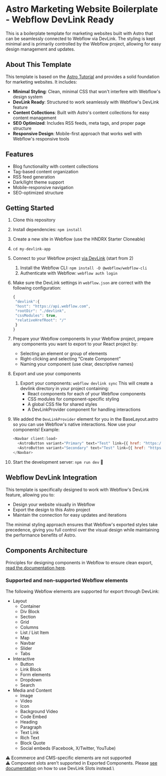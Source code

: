 # Astro Marketing Website Boilerplate - Webflow DevLink Ready

This is a boilerplate template for marketing websites built with Astro that can be seamlessly connected to Webflow via DevLink. The styling is kept minimal and is primarily controlled by the Webflow project, allowing for easy design management and updates.

## About This Template

This template is based on the [Astro Tutorial](https://docs.astro.build/en/tutorial/0-introduction/) and provides a solid foundation for marketing websites. It includes:

- **Minimal Styling**: Clean, minimal CSS that won't interfere with Webflow's design system
- **DevLink Ready**: Structured to work seamlessly with Webflow's DevLink feature
- **Content Collections**: Built with Astro's content collections for easy content management
- **SEO Optimized**: Includes RSS feeds, meta tags, and proper page structure
- **Responsive Design**: Mobile-first approach that works well with Webflow's responsive tools

## Features

- Blog functionality with content collections
- Tag-based content organization
- RSS feed generation
- Dark/light theme support
- Mobile-responsive navigation
- SEO-optimized structure

## Getting Started

1. Clone this repository
2. Install dependencies: `npm install`
3. Create a new site in Webflow (use the HNDRX Starter Cloneable)
4. `cd my-devlink-app`
5. Connect to your Webflow project [via DevLink](https://developers.webflow.com/devlink/docs/quick-start/quick-start-component-export) (start from 2)

   1. Install the Webflow CLI: `npm install -D @webflow/webflow-cli`
   2. Authenticate with Webflow: `webflow auth login`

6. Make sure the DevLink settings in `webflow.json` are correct with the following configuration:

   ```js
   {
    "devlink":{
    "host": "https://api.webflow.com",
    "rootDir": "./devlink",
    "cssModules": true,
    "relativeHrefRoot": "/"
    }
   }
   ```

7. Prepare your Webflow components
   In your Webflow project, prepare any components you want to export to your React project by:

   - Selecting an element or group of elements
   - Right-clicking and selecting “Create Component”
   - Naming your component (use clear, descriptive names)

8. Export and use your components
   1. Export your components: `webflow devlink sync`
      This will create a devlink directory in your project containing:
      - React components for each of your Webflow components
      - CSS modules for component-specific styling
      - A global CSS file for shared styles
      - A DevLinkProvider component for handling interactions
9. We added the `DevLinkProvider` element for you in the BaseLayout.astro so you can use Webflow's native interactions. Now use your components!
   Example:

   ```js
   <Navbar client:load>
     <AstroButton variant="Primary" text="Test" link={{ href: "https://www.google.com" }} slot="buttonsSlot" />
     <AstroButton variant="Secondary" text="Test" link={{ href: "https://www.google.com" }} slot="buttonsSlot" />
   </Navbar>
   ```

10. Start the development server: `npm run dev` 🙌

## Webflow DevLink Integration

This template is specifically designed to work with Webflow's DevLink feature, allowing you to:

- Design your website visually in Webflow
- Export the design to this Astro project
- Maintain the connection for easy updates and iterations

The minimal styling approach ensures that Webflow's exported styles take precedence, giving you full control over the visual design while maintaining the performance benefits of Astro.

## Components Architecture

Principles for designing components in Webflow to ensure clean export, [read the documentation here](https://developers.webflow.com/devlink/docs/component-export/design-guidelines/component-architecture).

### Supported and non-supported Webflow elements

The following Webflow elements are supported for export through DevLink:

- Layout
  - Container
  - Div Block
  - Section
  - Grid
  - Columns
  - List / List Item
  - Map
  - Navbar
  - Slider
  - Tabs
- Interactive
  - Button
  - Link Block
  - Form elements
  - Dropdown
  - Search
- Media and Content
  - Image
  - Video
  - Icon
  - Background Video
  - Code Embed
  - Heading
  - Paragraph
  - Text Link
  - Rich Text
  - Block Quote
  - Social embeds (Facebook, X/Twitter, YouTube)

⚠️ Ecommerce and CMS-specific elements are not supported  
⚠️ Component slots aren’t supported in Exported Components. Please [see documentation](https://developers.webflow.com/devlink/docs/component-export/design-guidelines/props-slots) on how to use DevLink Slots instead.\
